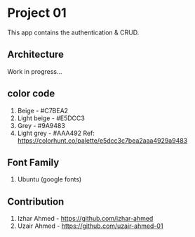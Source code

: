 # Project 01
This app contains the authentication & CRUD.

## Architecture
Work in progress...

## color code
1. Beige - #C7BEA2
2. Light beige - #E5DCC3
3. Grey - #9A9483
4. Light grey - #AAA492
Ref: https://colorhunt.co/palette/e5dcc3c7bea2aaa4929a9483

## Font Family
 1. Ubuntu (google fonts)

## Contribution
1. Izhar Ahmed - https://github.com/izhar-ahmed
2. Uzair Ahmed - https://github.com/uzair-ahmed-01

